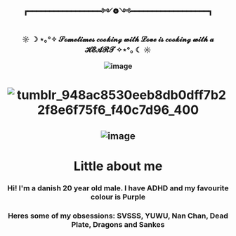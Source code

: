 <h3 align="center"> ┏━━━━━━━━━━━━━━━━━༻❁༺━━━━━━━━━━━━━━━━━━┓ 
<h3 align="center">  ☼ ☽ ⋆｡°✧  𝓢𝓸𝓶𝓮𝓽𝓲𝓶𝓮𝓼 𝓬𝓸𝓸𝓴𝓲𝓷𝓰 𝔀𝓲𝓽𝓱 𝓛𝓸𝓿𝓮 𝓲𝓼 𝓬𝓸𝓸𝓴𝓲𝓷𝓰 𝔀𝓲𝓽𝓱 𝓪 𝓗𝓔𝓐𝓡𝓣  ✧⋆°｡ ☾ ☼


![image](https://github.com/Gu-Mang/Gu-Mang/assets/156284159/9707369b-d501-4f4b-8e8a-c9e8b3bccff1)

<h1 align="center">
  
![tumblr_948ac8530eeb8db0dff7b22f8e6f75f6_f40c7d96_400](https://github.com/Gu-Mang/Gu-Mang/assets/156284159/27574ece-a016-44a2-bcf3-697617571c1d)
<h2 align="center"> 
  
![image](https://github.com/Gu-Mang/Gu-Mang/assets/156284159/eff59f30-2318-403c-a89d-3fe313c7d7a9) 
<h1 align="center"> Little about me 

<h3 align="center"> Hi! I'm a danish 20 year old male. I have ADHD and my favourite colour is Purple
<h3 align="center"> Heres some of my obsessions: SVSSS, YUWU, Nan Chan, Dead Plate, Dragons and Sankes

[^1]: Graphic cred theater-of-lies on Tumblr
